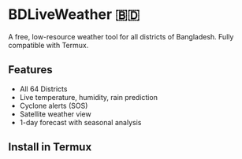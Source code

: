 # BDLiveWeather 🇧🇩
A free, low-resource weather tool for all districts of Bangladesh. Fully compatible with Termux.

## Features
- All 64 Districts
- Live temperature, humidity, rain prediction
- Cyclone alerts (SOS)
- Satellite weather view
- 1-day forecast with seasonal analysis

## Install in Termux
